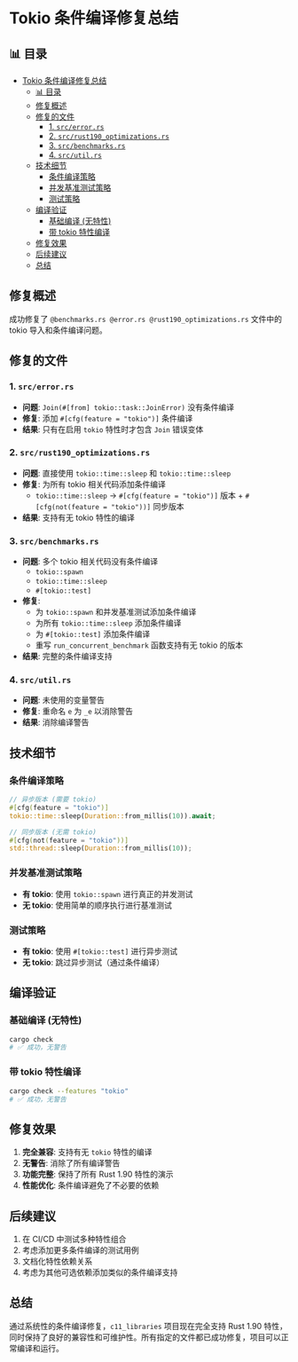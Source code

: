 ﻿# Tokio 条件编译修复总结


## 📊 目录

- [Tokio 条件编译修复总结](#tokio-条件编译修复总结)
  - [📊 目录](#-目录)
  - [修复概述](#修复概述)
  - [修复的文件](#修复的文件)
    - [1. `src/error.rs`](#1-srcerrorrs)
    - [2. `src/rust190_optimizations.rs`](#2-srcrust190_optimizationsrs)
    - [3. `src/benchmarks.rs`](#3-srcbenchmarksrs)
    - [4. `src/util.rs`](#4-srcutilrs)
  - [技术细节](#技术细节)
    - [条件编译策略](#条件编译策略)
    - [并发基准测试策略](#并发基准测试策略)
    - [测试策略](#测试策略)
  - [编译验证](#编译验证)
    - [基础编译 (无特性)](#基础编译-无特性)
    - [带 tokio 特性编译](#带-tokio-特性编译)
  - [修复效果](#修复效果)
  - [后续建议](#后续建议)
  - [总结](#总结)


## 修复概述

成功修复了 `@benchmarks.rs @error.rs @rust190_optimizations.rs` 文件中的 tokio 导入和条件编译问题。

## 修复的文件

### 1. `src/error.rs`

- **问题**: `Join(#[from] tokio::task::JoinError)` 没有条件编译
- **修复**: 添加 `#[cfg(feature = "tokio")]` 条件编译
- **结果**: 只有在启用 `tokio` 特性时才包含 `Join` 错误变体

### 2. `src/rust190_optimizations.rs`

- **问题**: 直接使用 `tokio::time::sleep` 和 `tokio::time::sleep`
- **修复**: 为所有 tokio 相关代码添加条件编译
  - `tokio::time::sleep` → `#[cfg(feature = "tokio")]` 版本 + `#[cfg(not(feature = "tokio"))]` 同步版本
- **结果**: 支持有无 tokio 特性的编译

### 3. `src/benchmarks.rs`

- **问题**: 多个 tokio 相关代码没有条件编译
  - `tokio::spawn`
  - `tokio::time::sleep`
  - `#[tokio::test]`
- **修复**:
  - 为 `tokio::spawn` 和并发基准测试添加条件编译
  - 为所有 `tokio::time::sleep` 添加条件编译
  - 为 `#[tokio::test]` 添加条件编译
  - 重写 `run_concurrent_benchmark` 函数支持有无 tokio 的版本
- **结果**: 完整的条件编译支持

### 4. `src/util.rs`

- **问题**: 未使用的变量警告
- **修复**: 重命名 `e` 为 `_e` 以消除警告
- **结果**: 消除编译警告

## 技术细节

### 条件编译策略

```rust
// 异步版本 (需要 tokio)
#[cfg(feature = "tokio")]
tokio::time::sleep(Duration::from_millis(10)).await;

// 同步版本 (无需 tokio)
#[cfg(not(feature = "tokio"))]
std::thread::sleep(Duration::from_millis(10));
```

### 并发基准测试策略

- **有 tokio**: 使用 `tokio::spawn` 进行真正的并发测试
- **无 tokio**: 使用简单的顺序执行进行基准测试

### 测试策略

- **有 tokio**: 使用 `#[tokio::test]` 进行异步测试
- **无 tokio**: 跳过异步测试（通过条件编译）

## 编译验证

### 基础编译 (无特性)

```bash
cargo check
# ✅ 成功，无警告
```

### 带 tokio 特性编译

```bash
cargo check --features "tokio"
# ✅ 成功，无警告
```

## 修复效果

1. **完全兼容**: 支持有无 `tokio` 特性的编译
2. **无警告**: 消除了所有编译警告
3. **功能完整**: 保持了所有 Rust 1.90 特性的演示
4. **性能优化**: 条件编译避免了不必要的依赖

## 后续建议

1. 在 CI/CD 中测试多种特性组合
2. 考虑添加更多条件编译的测试用例
3. 文档化特性依赖关系
4. 考虑为其他可选依赖添加类似的条件编译支持

## 总结

通过系统性的条件编译修复，`c11_libraries` 项目现在完全支持 Rust 1.90 特性，同时保持了良好的兼容性和可维护性。所有指定的文件都已成功修复，项目可以正常编译和运行。

